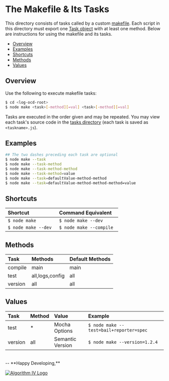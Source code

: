 # The Makefile & Its Tasks
This directory consists of tasks called by a custom [makefile](https://github.com/imaginate/log-ocd/blob/master/make.js). Each script in this directory must export one [Task object](https://github.com/imaginate/log-ocd/blob/master/_tasks/_helpers/new-task.js) with at least one method. Below are instructions for using the makefile and its tasks.
- [Overview](#overview)
- [Examples](#examples)
- [Shortcuts](#shortcuts)
- [Methods](#methods)
- [Values](#values)


## Overview
Use the following to execute makefile tasks:
```bash
$ cd <log-ocd-root>
$ node make <task>[-method][=val] <task>[-method][=val]
```
Tasks are executed in the order given and may be repeated. You may view each task's source code in the [tasks directory](https://github.com/imaginate/log-ocd/tree/master/_tasks) (each task is saved as ``` <taskname>.js ```).


## Examples
```bash
## The two dashes preceding each task are optional
$ node make --task
$ node make --task-method
$ node make --task-method-method
$ node make --task-method=value
$ node make --task=defaultValue-method-method
$ node make --task=defaultValue-method-method-method=value
```


## Shortcuts
| Shortcut                 | Command Equivalent                    |
| :----------------------- | :------------------------------------ |
| ```$ node make ```       | ```$ node make --dev ```              |
| ```$ node make --dev ``` | ```$ node make --compile ``` |


## Methods
| Task    | Methods         | Default Methods |
| :------ | :-------------- | :-------------- |
| compile | main            | main            |
| test    | all,logs,config | all             |
| version | all             | all             |


## Values
| Task    | Method | Value            | Example                                      |
| :------ | :----- | :--------------- | :------------------------------------------- |
| test    | *      | Mocha Options    | ```$ node make --test=bail+reporter=spec ``` |
| version | all    | Semantic Version | ```$ node make --version=1.2.4 ```           |


<br />
--
**Happy Developing,**

<a href="http://www.algorithmiv.com/log-ocd"><img src="http://www.algorithmiv.com/images/aIV-logo.png" alt="Algorithm IV Logo" /></a>
